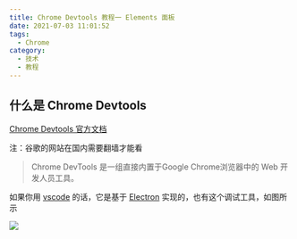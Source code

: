 ```yaml
---
title: Chrome Devtools 教程一 Elements 面板
date: 2021-07-03 11:01:52
tags:
  - Chrome
category:
  - 技术
  - 教程
---
```


## 什么是 Chrome Devtools

[Chrome Devtools 官方文档](https://developer.chrome.com/docs/devtools/overview/)

注：谷歌的网站在国内需要翻墙才能看

> Chrome DevTools 是一组直接内置于Google Chrome浏览器中的 Web 开发人员工具。

如果你用 [vscode](https://code.visualstudio.com/) 的话，它是基于 [Electron](https://www.electronjs.org/apps) 实现的，也有这个调试工具，如图所示

![](vscode-chrome-devtools-example.jpg)